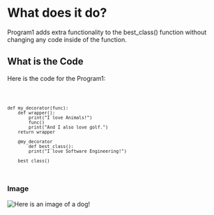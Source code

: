 # What does it do?
Program1 adds extra functionality to the best_class() function without changing any code inside of the function. 

## What is the Code
Here is the code for the Program1:

<code> 
    
    def my_decorator(func):
        def wrapper():
            print("I love Animals!")
            func()
            print("And I also love golf.")
        return wrapper

        @my_decorator
            def best_class():
            print("I love Software Engineering!")

        best_class() 
</code>

### Image

![Here is an image of a dog!](https://www.startpage.com/av/proxy-image?piurl=https%3A%2F%2Fbreedingbusiness.com%2Fwp-content%2Fuploads%2F2021%2F07%2Fcutest-small-white-dog-breeds.jpg&sp=1739248672T34c83ad7a5be93ec17d1bf9ffdbe68a4f0c1f1f277e0a1f7af0e14b5dfaadc6b)
